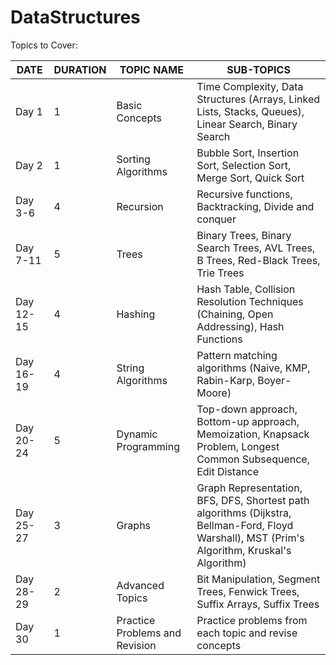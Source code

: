 # DataStructures

Topics to Cover:

| DATE    | DURATION | TOPIC NAME          | SUB-TOPICS                                                                                           |
| ------- | -------- | ------------------ | ---------------------------------------------------------------------------------------------------- |
| Day 1   | 1        | Basic Concepts     | Time Complexity, Data Structures (Arrays, Linked Lists, Stacks, Queues), Linear Search, Binary Search |
| Day 2   | 1        | Sorting Algorithms | Bubble Sort, Insertion Sort, Selection Sort, Merge Sort, Quick Sort                                 |
| Day 3-6 | 4        | Recursion          | Recursive functions, Backtracking, Divide and conquer                                               |
| Day 7-11 | 5        | Trees              | Binary Trees, Binary Search Trees, AVL Trees, B Trees, Red-Black Trees, Trie Trees                  |
| Day 12-15 | 4       | Hashing            | Hash Table, Collision Resolution Techniques (Chaining, Open Addressing), Hash Functions            |
| Day 16-19 | 4       | String Algorithms  | Pattern matching algorithms (Naive, KMP, Rabin-Karp, Boyer-Moore)                                   |
| Day 20-24 | 5       | Dynamic Programming | Top-down approach, Bottom-up approach, Memoization, Knapsack Problem, Longest Common Subsequence, Edit Distance |
| Day 25-27 | 3       | Graphs             | Graph Representation, BFS, DFS, Shortest path algorithms (Dijkstra, Bellman-Ford, Floyd Warshall), MST (Prim's Algorithm, Kruskal's Algorithm) |
| Day 28-29 | 2       | Advanced Topics    | Bit Manipulation, Segment Trees, Fenwick Trees, Suffix Arrays, Suffix Trees                         |
| Day 30   | 1        | Practice Problems and Revision | Practice problems from each topic and revise concepts                                     |
